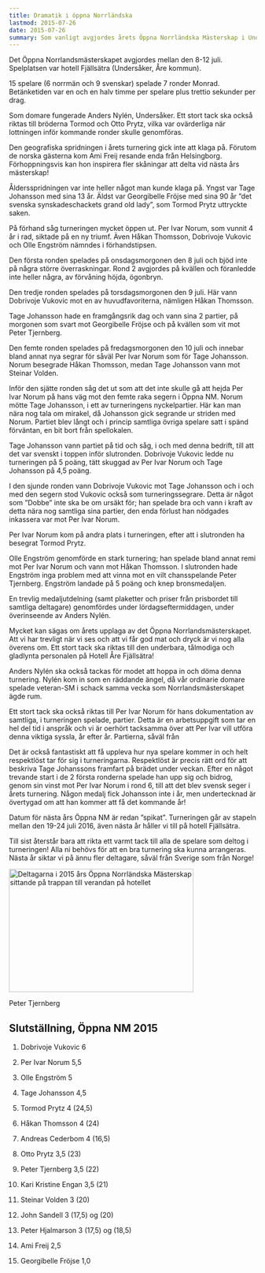 ```yaml
---
title: Dramatik i öppna Norrländska
lastmod: 2015-07-26
date: 2015-07-26
summary: Som vanligt avgjordes årets Öppna Norrländska Mästerskap i Undersåker i juli och den lyckade tävlingen bjöd på flera skrällar. Rapport från Öppna Norrlandsmästerskapet 2015
---
```


Det Öppna Norrlandsmästerskapet avgjordes mellan den 8-12 juli. Spelplatsen var hotell Fjällsätra (Undersåker, Åre kommun).

15 spelare (6 norrmän och 9 svenskar) spelade 7 ronder Monrad. Betänketiden var en och en halv timme per spelare plus trettio sekunder per drag.

Som domare fungerade Anders Nylén, Undersåker. Ett stort tack ska också riktas till bröderna Tormod och Otto Prytz, vilka var ovärderliga när lottningen inför kommande ronder skulle genomföras.

Den geografiska spridningen i årets turnering gick inte att klaga på. Förutom de norska gästerna kom Ami Freij resande enda från Helsingborg. Förhoppningsvis kan hon inspirera fler skåningar att delta vid nästa års mästerskap!

Åldersspridningen var inte heller något man kunde klaga på. Yngst var Tage Johansson med sina 13 år. Äldst var Georgibelle Fröjse med sina 90 år ”det svenska synskadeschackets grand old lady”, som Tormod Prytz uttryckte saken.

På förhand såg turneringen mycket öppen ut. Per Ivar Norum, som vunnit 4 år i rad, siktade på en ny triumf. Även Håkan Thomsson, Dobrivoje Vukovic och Olle Engström nämndes i förhandstipsen.

Den första ronden spelades på onsdagsmorgonen den 8 juli och bjöd inte på några större överraskningar. Rond 2 avgjordes på kvällen och föranledde inte heller några, av förvåning höjda, ögonbryn.

Den tredje ronden spelades på torsdagsmorgonen den 9 juli. Här vann Dobrivoje Vukovic mot en av huvudfavoriterna, nämligen Håkan Thomsson.

Tage Johansson hade en framgångsrik dag och vann sina 2 partier, på morgonen som svart mot Georgibelle Fröjse och på kvällen som vit mot Peter Tjernberg.

Den femte ronden spelades på fredagsmorgonen den 10 juli och innebar bland annat nya segrar för såväl Per Ivar Norum som för Tage Johansson. Norum besegrade Håkan Thomsson, medan Tage Johansson vann mot Steinar Volden.

Inför den sjätte ronden såg det ut som att det inte skulle gå att hejda Per Ivar Norum på hans väg mot den femte raka segern i Öppna NM. Norum mötte Tage Johansson, i ett av turneringens nyckelpartier. Här kan man nära nog tala om mirakel, då Johansson gick segrande ur striden med Norum. Partiet blev långt och i princip samtliga övriga spelare satt i spänd förväntan, en bit bort från spellokalen.

Tage Johansson vann partiet på tid och såg, i och med denna bedrift, till att det var svenskt i toppen inför slutronden. Dobrivoje Vukovic ledde nu turneringen på 5 poäng, tätt skuggad av Per Ivar Norum och Tage Johansson på 4,5 poäng.

I den sjunde ronden vann Dobrivoje Vukovic mot Tage Johansson och i och med den segern stod Vukovic också som turneringssegrare. Detta är något som ”Dobbe” inte ska be om ursäkt för; han spelade bra och vann i kraft av detta nära nog samtliga sina partier, den enda förlust han nödgades inkassera var mot Per Ivar Norum.

Per Ivar Norum kom på andra plats i turneringen, efter att i slutronden ha besegrat Tormod Prytz.

Olle Engström genomförde en stark turnering; han spelade bland annat remi mot Per Ivar Norum och vann mot Håkan Thomsson. I slutronden hade Engström inga problem med att vinna mot en vilt chansspelande Peter Tjernberg. Engström landade på 5 poäng och knep bronsmedaljen.

En trevlig medaljutdelning (samt plaketter och priser från prisbordet till samtliga deltagare) genomfördes under lördagseftermiddagen, under överinseende av Anders Nylén.

Mycket kan sägas om årets upplaga av det Öppna Norrlandsmästerskapet. Att vi har trevligt när vi ses och att vi får god mat och dryck är vi nog alla överens om. Ett stort tack ska riktas till den underbara, tålmodiga och gladlynta personalen på Hotell Åre Fjällsätra!

Anders Nylén ska också tackas för modet att hoppa in och döma denna turnering. Nylén kom in som en räddande ängel, då vår ordinarie domare spelade veteran-SM i schack samma vecka som Norrlandsmästerskapet ägde rum.

Ett stort tack ska också riktas till Per Ivar Norum för hans dokumentation av samtliga, i turneringen spelade, partier. Detta är en arbetsuppgift som tar en hel del tid i anspråk och vi är oerhört tacksamma över att Per Ivar vill utföra denna viktiga syssla, år efter år. Partierna, såväl från 

Det är också fantastiskt att få uppleva hur nya spelare kommer in och helt respektlöst tar för sig i turneringarna. Respektlöst är precis rätt ord för att beskriva Tage Johanssons framfart på brädet under veckan. Efter en något trevande start i de 2 första ronderna spelade han upp sig och bidrog, genom sin vinst mot Per Ivar Norum i rond 6, till att det blev svensk seger i årets turnering. Någon medalj fick Johansson inte i år, men undertecknad är övertygad om att han kommer att få det kommande år!

Datum för nästa års Öppna NM är redan ”spikat”. Turneringen går av stapeln mellan den 19-24 juli 2016, även nästa år håller vi till på hotell Fjällsätra.

Till sist återstår bara att rikta ett varmt tack till alla de spelare som deltog i turneringen! Alla ni behövs för att en bra turnering ska kunna arrangeras. Nästa år siktar vi på ännu fler deltagare, såväl från Sverige som från Norge!

<img alt="Deltagarna i 2015 års Öppna Norrländska Mästerskap sittande på trappan till verandan på hotellet" src="http://www.srfschack.org/userfiles/image/gruppbild.jpg" height="250" width="375" />

Peter Tjernberg

Slutställning, Öppna NM 2015
----------

1. Dobrivoje Vukovic 6

2. Per Ivar Norum 5,5

3. Olle Engström 5

4. Tage Johansson 4,5

5. Tormod Prytz 4 (24,5)

6. Håkan Thomsson 4 (24)

7. Andreas Cederbom 4 (16,5)

8. Otto Prytz 3,5 (23)

9. Peter Tjernberg 3,5 (22)

10. Kari Kristine Engan 3,5 (21)

11. Steinar Volden 3 (20)

12. John Sandell 3 (17,5) og (20)

13. Peter Hjalmarson 3 (17,5) og (18,5)

14. Ami Freij 2,5

15. Georgibelle Fröjse 1,0